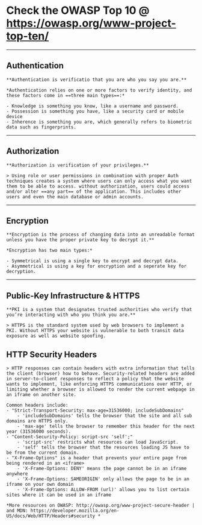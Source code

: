 # Check the OWASP Top 10 @ <https://owasp.org/www-project-top-ten/>

---

## Authentication

    **Authentication is verificatio that you are who you say you are.**

    *Authentication relies on one or more factors to verify identity, and these factors come in ==three main types==:*

    - Knowledge is something you know, like a username and password.
    - Possession is something you have, like a security card or mobile device
    - Inherence is something you are, which generally refers to biometric data such as fingerprints.

---

## Authorization

    **Authorization is verification of your privileges.**

    > Using role or user permissions in combination with proper Auth techniques creates a system where users can only access what you want them to be able to access. without authorization, users could access and/or alter ==any part== of the application. This includes other users and even the main database or admin accounts.

---

## Encryption

    **Encryption is the process of changing data into an unreadable format unless you have the proper private key to decrypt it.**

    *Encryption has two main types:*

    - Symmetrical is using a single key to encrypt and decrypt data.
    - Asymmetrical is using a key for encryption and a seperate key for decryption.

---

## Public-Key Infrastructure & HTTPS

    **PKI is a system that designates trusted authorities who verify that you’re interacting with who you think you are.**

    > HTTPS is the standard system used by web browsers to implement a PKI. Without HTTPS your website is vulnerable to both transit data exposure as well as website spoofing.

## HTTP Security Headers

    > HTTP responses can contain headers with extra information that tells the client (browser) how to behave. Security-related headers are added in server-to-client responses to reflect a policy that the website wants to implement, like enforcing HTTPS communications over HTTP, or limiting whether a browser is allowed to render the current webpage in an iframe on another site.

    Common headers include:
    - "Strict-Transport-Security: max-age=31536000; includeSubDomains"
        - 'includeSubDomains' tells the browser that the site and all sub domains are HTTPS only.
        - 'max-age' tells the browser to remember this header for the next year (31536000 seconds).
    - "Content-Security-Policy: script-src 'self';"
        - 'script-src' restricts what resources can load JavaScript.
        - 'self' tells the browser that the resources loading JS have to be from the current domain.
    - "X-Frame-Options" is a header that prevents your entire page from being rendered in an <iframe>
        - 'X-Frame-Options: DENY' means the page cannot be in an iframe anywhere
        - 'X-Frame-Options: SAMEORIGIN' only allows the page to be in an iframe on your own domain
        - 'X-Frame-Options: ALLOW-FROM (url)' allows you to list certain sites where it can be used in an iframe

    *More resources on OWASP: http://owasp.org/www-project-secure-header | and MDN: https://developer.mozilla.org/en-US/docs/Web/HTTP/Headers#security *
